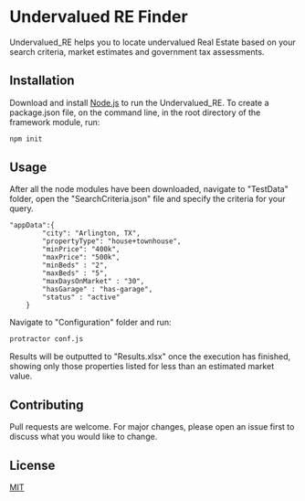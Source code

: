 # Undervalued RE Finder

Undervalued_RE helps you to locate undervalued Real Estate based on your search criteria, market estimates and government tax assessments.

## Installation

Download and install [Node.js](https://nodejs.org/en/download/) to run the Undervalued_RE.
To create a package.json file, on the command line, in the root directory of the framework module, run:


```bash
npm init
```

## Usage
After all the node modules have been downloaded, navigate to "TestData" folder, open the "SearchCriteria.json" file and specify the criteria for your query.   

```
"appData":{
        "city": "Arlington, TX",
        "propertyType": "house+townhouse",
        "minPrice": "400k",
        "maxPrice": "500k",
        "minBeds" : "2",
        "maxBeds" : "5",
        "maxDaysOnMarket" : "30",
        "hasGarage" : "has-garage",
        "status" : "active"
    }
```
Navigate to "Configuration" folder and run:

```bash
protractor conf.js
```

Results will be outputted to "Results.xlsx" once the execution has finished, showing only those properties listed for less than an estimated market value.

## Contributing
Pull requests are welcome. For major changes, please open an issue first to discuss what you would like to change.


## License
[MIT](https://choosealicense.com/licenses/mit/)
